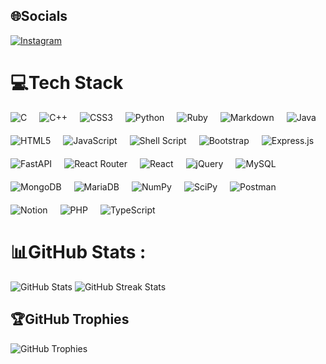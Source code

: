 <link href="https://cdn.jsdelivr.net/npm/bootstrap@5.3.3/dist/css/bootstrap.min.css" rel="stylesheet" integrity="sha384-QWTKZyjpPEjISv5WaRU9OFeRpok6YctnYmDr5pNlyT2bRjXh0JMhjY6hW+ALEwIH" crossorigin="anonymous">

## 🌐Socials
[![Instagram](https://img.shields.io/badge/Instagram-%23E4405F.svg?logo=Instagram&logoColor=white)](https://instagram.com/andrea_o03) 

# 💻Tech Stack
<div style="display: flex; flex-wrap: wrap; gap: 20px;">
   <img src="https://img.shields.io/badge/c-%2300599C.svg?style=flat&logo=c&logoColor=white" alt="C" />
   <img src="https://img.shields.io/badge/c++-%2300599C.svg?style=flat&logo=c%2B%2B&logoColor=white" alt="C++" />
   <img src="https://img.shields.io/badge/css3-%231572B6.svg?style=flat&logo=css3&logoColor=white" alt="CSS3" />
   <img src="https://img.shields.io/badge/python-3670A0?style=flat&logo=python&logoColor=ffdd54" alt="Python" />
   <img src="https://img.shields.io/badge/ruby-%23CC342D.svg?style=flat&logo=ruby&logoColor=white" alt="Ruby" />
   <img src="https://img.shields.io/badge/markdown-%23000000.svg?style=flat&logo=markdown&logoColor=white" alt="Markdown" />
   <img src="https://img.shields.io/badge/java-%23ED8B00.svg?style=flat&logo=java&logoColor=white" alt="Java" />
   <img src="https://img.shields.io/badge/html5-%23E34F26.svg?style=flat&logo=html5&logoColor=white" alt="HTML5" />
   <img src="https://img.shields.io/badge/javascript-%23323330.svg?style=flat&logo=javascript&logoColor=%23F7DF1E" alt="JavaScript" />
   <img src="https://img.shields.io/badge/shell_script-%23121011.svg?style=flat&logo=gnu-bash&logoColor=white" alt="Shell Script" />
   <img src="https://img.shields.io/badge/bootstrap-%23563D7C.svg?style=flat&logo=bootstrap&logoColor=white" alt="Bootstrap" />
   <img src="https://img.shields.io/badge/express.js-%23404d59.svg?style=flat&logo=express&logoColor=%2361DAFB" alt="Express.js" />
   <img src="https://img.shields.io/badge/FastAPI-005571?style=flat&logo=fastapi" alt="FastAPI" />
   <img src="https://img.shields.io/badge/React_Router-CA4245?style=flat&logo=react-router&logoColor=white" alt="React Router" />
   <img src="https://img.shields.io/badge/react-%2320232a.svg?style=flat&logo=react&logoColor=%2361DAFB" alt="React" />
   <img src="https://img.shields.io/badge/jquery-%230769AD.svg?style=flat&logo=jquery&logoColor=white" alt="jQuery" />
   <img src="https://img.shields.io/badge/mysql-%2300f.svg?style=flat&logo=mysql&logoColor=white" alt="MySQL" />
   <img src="https://img.shields.io/badge/MongoDB-%234ea94b.svg?style=flat&logo=mongodb&logoColor=white" alt="MongoDB" />
   <img src="https://img.shields.io/badge/MariaDB-003545?style=flat&logo=mariadb&logoColor=white" alt="MariaDB" />
   <img src="https://img.shields.io/badge/numpy-%23013243.svg?style=flat&logo=numpy&logoColor=white" alt="NumPy" />
   <img src="https://img.shields.io/badge/SciPy-%230C55A5.svg?style=flat&logo=scipy&logoColor=%white" alt="SciPy" />
   <img src="https://img.shields.io/badge/Postman-FF6C37?style=flat&logo=postman&logoColor=white" alt="Postman" />
   <img src="https://img.shields.io/badge/Notion-%23000000.svg?style=flat&logo=notion&logoColor=white" alt="Notion" />
   <img src="https://img.shields.io/badge/php-%23777BB4.svg?style=flat&logo=php&logoColor=white" alt="PHP" />
   <img src="https://img.shields.io/badge/typescript-%23007ACC.svg?style=flat&logo=typescript&logoColor=white" alt="TypeScript" />
</div>

# 📊GitHub Stats :
<div class="d-flex justify-content-evenly">
   <img src="https://github-readme-stats.vercel.app/api?username=aNdReA9111&theme=react&hide_border=true&include_all_commits=true&count_private=false" alt="GitHub Stats" />
   <img src="https://github-readme-streak-stats.herokuapp.com/?user=aNdReA9111&theme=react&hide_border=true" alt="GitHub Streak Stats" />
</div>

<!-- ![](https://github-readme-stats.vercel.app/api/top-langs/?username=aNdReA9111&theme=react&hide_border=true&include_all_commits=true&count_private=false&layout=compact) -->

## 🏆GitHub Trophies
<div class="d-flex justify-content-evenly">
   <img src="https://github-trophies.vercel.app/?username=aNdReA9111&theme=discord&no-frame=true&no-bg=true&margin-w=4" alt="GitHub Trophies" /><br/>
</div>

<!--
---
[![](https://visitcount.itsvg.in/api?id=aNdReA9111&icon=6&color=0)](https://visitcount.itsvg.in)
-->


